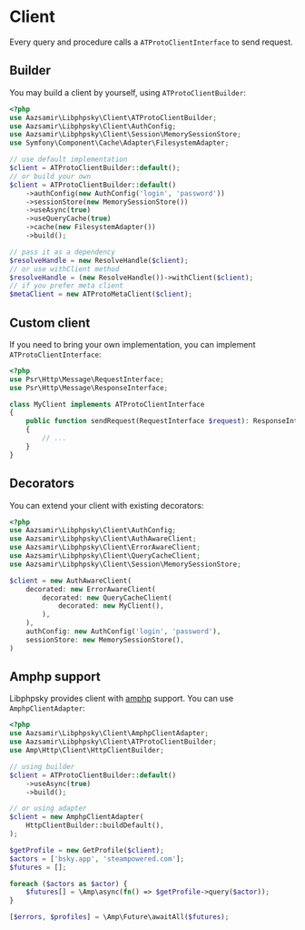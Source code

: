 # Client

Every query and procedure calls a `ATProtoClientInterface` to send request.

## Builder

You may build a client by yourself, using `ATProtoClientBuilder`:

```php
<?php
use Aazsamir\Libphpsky\Client\ATProtoClientBuilder;
use Aazsamir\Libphpsky\Client\AuthConfig;
use Aazsamir\Libphpsky\Client\Session\MemorySessionStore;
use Symfony\Component\Cache\Adapter\FilesystemAdapter;

// use default implementation
$client = ATProtoClientBuilder::default();
// or build your own
$client = ATProtoClientBuilder::default()
    ->authConfig(new AuthConfig('login', 'password'))
    ->sessionStore(new MemorySessionStore())
    ->useAsync(true)
    ->useQueryCache(true)
    ->cache(new FilesystemAdapter())
    ->build();

// pass it as a dependency
$resolveHandle = new ResolveHandle($client);
// or use withClient method
$resolveHandle = (new ResolveHandle())->withClient($client);
// if you prefer meta client
$metaClient = new ATProtoMetaClient($client);
```

## Custom client

If you need to bring your own implementation, you can implement `ATProtoClientInterface`:

```php
<?php
use Psr\Http\Message\RequestInterface;
use Psr\Http\Message\ResponseInterface;

class MyClient implements ATProtoClientInterface
{
    public function sendRequest(RequestInterface $request): ResponseInterface
    {
        // ...
    }
}
```

## Decorators

You can extend your client with existing decorators:

```php
<?php
use Aazsamir\Libphpsky\Client\AuthConfig;
use Aazsamir\Libphpsky\Client\AuthAwareClient;
use Aazsamir\Libphpsky\Client\ErrorAwareClient;
use Aazsamir\Libphpsky\Client\QueryCacheClient;
use Aazsamir\Libphpsky\Client\Session\MemorySessionStore;

$client = new AuthAwareClient(
    decorated: new ErrorAwareClient(
        decorated: new QueryCacheClient(
            decorated: new MyClient(),
        ),
    ),
    authConfig: new AuthConfig('login', 'password'),
    sessionStore: new MemorySessionStore(),
)
```

## Amphp support

Libphpsky provides client with [amphp](https://github.com/amphp/amp) support. You can use `AmphpClientAdapter`:

```php
<?php
use Aazsamir\Libphpsky\Client\AmphpClientAdapter;
use Aazsamir\Libphpsky\Client\ATProtoClientBuilder;
use Amp\Http\Client\HttpClientBuilder;

// using builder
$client = ATProtoClientBuilder::default()
    ->useAsync(true)
    ->build();

// or using adapter
$client = new AmphpClientAdapter(
    HttpClientBuilder::buildDefault(),
);

$getProfile = new GetProfile($client);
$actors = ['bsky.app', 'steampowered.com'];
$futures = [];

foreach ($actors as $actor) {
    $futures[] = \Amp\async(fn() => $getProfile->query($actor));
}

[$errors, $profiles] = \Amp\Future\awaitAll($futures);
```